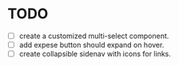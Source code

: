 # TODO

- [ ] create a customized multi-select component.
- [ ] add expese button should expand on hover.
- [ ] create collapsible sidenav with icons for links.
